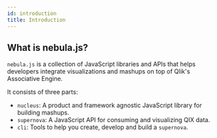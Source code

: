 ```yaml
---
id: introduction
title: Introduction
---
```


## What is nebula.js?

`nebula.js` is a collection of JavaScript libraries and APIs that helps developers integrate visualizations and mashups on top of Qlik's Associative Engine.

It consists of three parts:

- `nucleus`: A product and framework agnostic JavaScript library for building mashups.
- `supernova`: A JavaScript API for consuming and visualizing QIX data.
- `cli`: Tools to help you create, develop and build a `supernova`.
